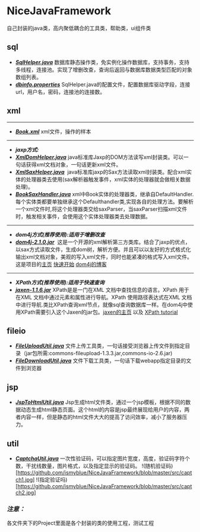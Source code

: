 # NiceJavaFramework
自己封装的java类，高内聚低耦合的工具类，帮助类，ui组件类


## sql
- ***[SqlHelper.java](https://github.com/ismyblue/NiceJavaFramework/blob/master/sql/SqlHelper.java)*** 数据库静态操作类，免实例化操作数据库，支持事务，支持多线程，连接池。实现了增删改查，查询后返回与数据库数据类型匹配的对象数组列表。
- ***[dbinfo.properties](https://github.com/ismyblue/NiceJavaFramework/blob/master/sql/dbinfo.properties)*** SqlHelper.java的配置文件，配置数据库驱动字段，连接url，用户名，密码，连接池的连接数。

## xml
-------------
- ***[Book.xml](https://github.com/ismyblue/NiceJavaFramework/blob/master/xml/Book.xml)***  xml文件，操作的样本

-----------------
- ***jaxp方式:***
- ***[XmlDomHelper.java](https://github.com/ismyblue/NiceJavaFramework/blob/master/xml/XmlDomHelper.java)*** java标准库Jaxp的DOM方法读写xml封装类。可以一句话获得xml文档对象，一句话更新xml文件。
- ***[XmlSaxHelper.java](https://github.com/ismyblue/NiceJavaFramework/blob/master/xml/XmlSaxHelper.java)***  java标准库jaxp的Sax方法读取xml封装类。配合xml实体的处理器类去使用(sax解析器触发事件，xml实体的处理器就会做相关数据处理)。
- ***[BookSaxHandler.java](https://github.com/ismyblue/NiceJavaFramework/blob/master/xml/BookSaxHandler.java)*** xml中Book实体的处理器类，继承自DefaultHandler. 每个实体类都要单独继承这个Defaulthandler类,实现各自的处理方法。要解析一个xml文件时,将这个处理器类交给saxParser，当saxParser扫描xml文件时，触发相关事件，会使用这个实体处理器类去处理数据。

-----------------
- ***dom4j方式(推荐使用):适用于增删改查***
- ***[dom4j-2.1.0.jar](https://github.com/ismyblue/NiceJavaFramework/blob/master/xml/dom4j-2.1.0.jar)***  这是一个开源的xml解析第三方类库。结合了jaxp的优点，以sax方式读取文件，生成dom树，解析方便。并且可以以友好的方式格式化输出xml文档对象，美观的写入xml文件，同时也能紧凑的格式写入xml文件。
这是项目的[主页](https://github.com/dom4j/dom4j)
[快速开始](https://github.com/dom4j/dom4j/wiki/Quick-Start-Guide)
[dom4j的博客](https://dom4j.github.io/)

-----------------
- ***XPath方式(推荐使用):适用于快速查询***
- ***[jaxen-1.1.6.jar](https://github.com/ismyblue/NiceJavaFramework/blob/master/xml/jaxen-1.1.6.jar)***  XPath是是一门在XML 文档中查找信息的语言。XPath 用于在XML 文档中通过元素和属性进行导航。XPath 使用路径表达式在XML 文档中进行导航.类比XPath查询xml节点，就像sql查询数据库一样。在dom4j中使用XPath需要引入这个Jaxen的jar包。[jaxen的主页](https://github.com/jaxen-xpath/jaxen) 以及 [XPath tutorial](http://zvon.org/xxl/XPathTutorial/General/examples.html)

## fileio
- ***[FileUploadUtil.java](https://github.com/ismyblue/NiceJavaFramework/blob/master/fileio/FileUploadUtil.java)*** 文件上传工具类，一句话接受浏览器上传文件到指定目录（jar包所需:commons-fileupload-1.3.3.jar,commons-io-2.6.jar)
- ***[FileDownloadUtil.java](https://github.com/ismyblue/NiceJavaFramework/blob/master/fileio/FileDownloadUtil.java)*** 文件下载工具类，一句话下载webapp指定目录的文件到浏览器


## jsp
- ***[JspToHtmlUtil.java](https://github.com/ismyblue/NiceJavaFramework/blob/master/jsp/JspToHtmlUtil.java)*** Jsp生成html文件类，通过一个jsp模板，根据不同的数据动态生成html静态页面。这个html的内容是jsp最终展现给用户的内容，两者内容一样，但是静态的html文件大大的提高了访问效率，减小了服务器压力。


## util
- ***[CaptchaUtil.java](https://github.com/ismyblue/NiceJavaFramework/blob/master/util/CaptchaUtil.java)*** 一次性验证码，可以指定图片宽度，高度，验证码字符个数，干扰线数量，图片格式，以及指定显示的验证码。
!(随机验证码)[https://github.com/ismyblue/NiceJavaFramework/blob/master/src/captch1.jpg]
!(指定验证吗)[https://github.com/ismyblue/NiceJavaFramework/blob/master/src/captch2.jpg]

### ***注意：***
各文件夹下的Project里面是各个封装的类的使用工程，测试工程
